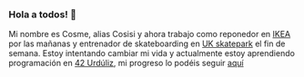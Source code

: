 ### Hola a todos! 👋

Mi nombre es Cosme, alias Cosisi y ahora trabajo como reponedor en [IKEA](https://www.ikea.es/) por las mañanas y entrenador de skateboarding en [UK skatepark](https://ukskatepark.es/) el fin de semana.
Estoy intentando cambiar mi vida y actualmente estoy aprendiendo programación en [42 Urdúliz](https://www.42urduliz.com/), mi progreso lo podéis seguir [aquí](https://profile.intra.42.fr/)


